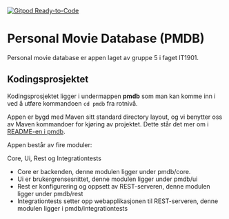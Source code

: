 [![Gitpod Ready-to-Code](https://img.shields.io/badge/Gitpod-Ready--to--Code-blue?logo=gitpod)](https://gitpod.stud.ntnu.no/#https://gitlab.stud.idi.ntnu.no/it1901/groups-2021/gr2105/gr2105.git)

# Personal Movie Database (PMDB)

Personal movie database er appen laget av gruppe 5 i faget IT1901. 

## Kodingsprosjektet

Kodingsprosjektet ligger i undermappen **pmdb** som man kan komme inn i ved å utføre kommandoen `cd pmdb` fra rotnivå. 

Appen er bygd med Maven sitt standard directory layout, og vi benytter oss av Maven kommandoer for kjøring av projektet. Dette står det mer om i [README-en i pmdb](/pmdb/README.md).

Appen består av fire moduler:

Core, Ui, Rest og Integrationtests

- Core er backenden, denne modulen ligger under pmdb/core.
- Ui er brukergrensesnittet, denne modulen ligger under pmdb/ui
- Rest er konfigurering og oppsett av REST-serveren, denne modulen ligger under pmdb/rest
- Integrationtests setter opp webapplikasjonen til REST-serveren, denne modulen ligger i pmdb/integrationtests
